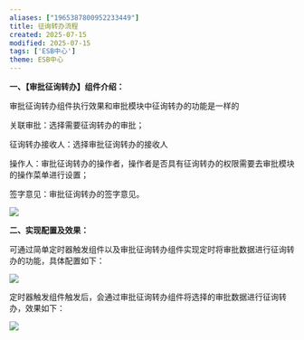 ```yaml
---
aliases: ["1965387800952233449"]
title: 征询转办流程
created: 2025-07-15
modified: 2025-07-15
tags: ['ESB中心']
theme: ESB中心
---
```


**一、【审批征询转办】组件介绍：**

审批征询转办组件执行效果和审批模块中征询转办的功能是一样的

关联审批：选择需要征询转办的审批；

征询转办接收人：选择审批征询转办的接收人

操作人：审批征询转办的操作者，操作者是否具有征询转办的权限需要去审批模块的操作菜单进行设置；

签字意见：审批征询转办的签字意见。

![](d78e7c0e55a5121187d12accd01b0deb.jpg)

**二、实现配置及效果：**

可通过简单定时器触发组件以及审批征询转办组件实现定时将审批数据进行征询转办的功能，具体配置如下：

![](07b6c08779f95d7de9d64fcc61aa20c8.jpg)

定时器触发组件触发后，会通过审批征询转办组件将选择的审批数据进行征询转办，效果如下：

![](90ccbebd385b09ab79c83ca4b0a96db0.jpg)